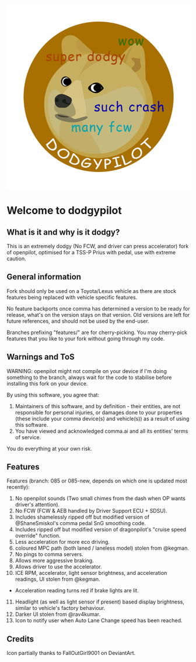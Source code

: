 ![icon partially thanks to FallOutGirl9001 on DeviantArt.](/img_spinner_comma.png)
# Welcome to dodgypilot

## What is it and why is it dodgy?
This is an extremely dodgy (No FCW, and driver can press accelerator) fork of openpilot, optimised for a TSS-P Prius with pedal, use with extreme caution.

## General information
Fork should only be used on a Toyota/Lexus vehicle as there are stock features being replaced with vehicle specific features.

No feature backports once comma has determined a version to be ready for release, what's on the version stays on that version.
Old versions are left for future references, and should not be used by the end-user.

Branches prefixing "features/" are for cherry-picking. You may cherry-pick features that you like to your fork without going through my code.

## Warnings and ToS
WARNING: openpilot might not compile on your device if I'm doing something to the branch, always wait for the code to stabilise before installing this fork on your device.

By using this software, you agree that:
1. Maintainers of this software, and by definition - their entities, are not responsible for personal injuries, or damages done to your properties (these include your comma device(s) and vehicle(s)) as a result of using this software.
2. You have viewed and acknowledged comma.ai and all its entities' terms of service.

You do everything at your own risk.

## Features
Features (branch: 085 or 085-new, depends on which one is updated most recently):
1. No openpilot sounds (Two small chimes from the dash when OP wants driver's attention).
2. No FCW (FCW & AEB handled by Driver Support ECU + SDSU).
3. Includes shamelessly ripped off but modified version of @ShaneSmiskol's comma pedal SnG smoothing code.
4. Includes ripped off but modified version of dragonpilot's "cruise speed override" function.
5. Less acceleration for more eco driving.
6. coloured MPC path (both laned / laneless model) stolen from @kegman.
7. No pings to comma servers.
8. Allows more aggressive braking.
9. Allows driver to use the accelerator.
10. ICE RPM, accelerator, light sensor brightness, and acceleration readings, UI stolen from @kegman.
  - Acceleration reading turns red if brake lights are lit.
11. Headlight (as well as light sensor if present) based display brightness, similar to vehicle's factory behaviour.
12. Darker UI stolen from @rav4kumar.
13. Icon to notify user when Auto Lane Change speed has been reached.

## Credits
Icon partially thanks to FallOutGirl9001 on DeviantArt.
